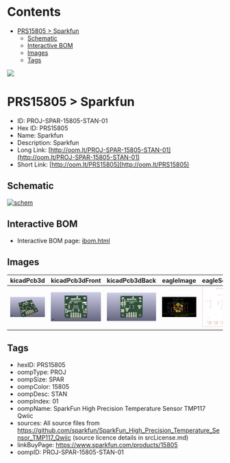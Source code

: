 



Contents
========

* [PRS15805 > Sparkfun](#prs15805--sparkfun)
	* [Schematic](#schematic)
	* [Interactive BOM](#interactive-bom)
	* [Images](#images)
	* [Tags](#tags)
  
![][im]
# PRS15805 > Sparkfun

- ID: PROJ-SPAR-15805-STAN-01
- Hex ID: PRS15805
- Name: Sparkfun
- Description: Sparkfun
- Long Link: [http://oom.lt/PROJ-SPAR-15805-STAN-01](http://oom.lt/PROJ-SPAR-15805-STAN-01)
- Short Link: [http://oom.lt/PRS15805](http://oom.lt/PRS15805)

## Schematic
  
[![schem](eagleSchemImage.png)](eagleSchemImage.png)
## Interactive BOM

- Interactive BOM page: [ibom.html](https://htmlpreview.github.io/?https://github.com/oomlout/oomlout_OOMP_projects/blob/main/PROJ-SPAR-15805-STAN-01/kicad/bom/ibom.html)

## Images
  
  

|kicadPcb3d|kicadPcb3dFront|kicadPcb3dBack|eagleImage|eagleSchemImage|
| :---: | :---: | :---: | :---: | :---: |
|[![kicadPcb3d](kicadPcb3d_140.png)](kicadPcb3d.png)|[![kicadPcb3dFront](kicadPcb3dFront_140.png)](kicadPcb3dFront.png)|[![kicadPcb3dBack](kicadPcb3dBack_140.png)](kicadPcb3dBack.png)|[![eagleImage](eagleImage_140.png)](eagleImage.png)|[![eagleSchemImage](eagleSchemImage_140.png)](eagleSchemImage.png)|

## Tags

- hexID: PRS15805
- oompType: PROJ
- oompSize: SPAR
- oompColor: 15805
- oompDesc: STAN
- oompIndex: 01
- oompName: SparkFun High Precision Temperature Sensor TMP117 Qwiic
- sources: All source files from https://github.com/sparkfun/SparkFun_High_Precision_Temperature_Sensor_TMP117_Qwiic (source licence details in srcLicense.md)
- linkBuyPage: https://www.sparkfun.com/products/15805
- oompID: PROJ-SPAR-15805-STAN-01



[im]: kicadPcb3d_450.png
